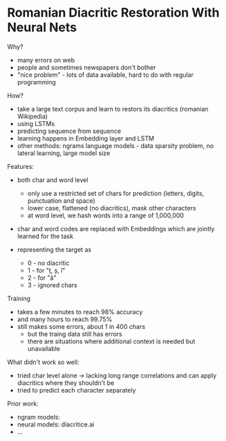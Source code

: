 # Romanian Diacritic Restoration With Neural Nets

Why?
 - many errors on web
 - people and sometimes newspapers don't bother
 - "nice problem" - lots of data available, hard to do with regular programming
 
How?
 - take a large text corpus and learn to restors its diacritics (romanian Wikipedia)
 - using LSTMs
 - predicting sequence from sequence
 - learning happens in Embedding layer and LSTM
 - other methods: ngrams language models - data sparsity problem, no lateral learning, large model size

Features:
 - both char and word level
    - only use a restricted set of chars for prediction (letters, digits, punctuation and space)
    - lower case, flattened (no diacritics), mask other characters
    - at word level, we hash words into a range of 1,000,000
 - char and word codes are replaced with Embeddings which are jointly learned for the task
    
 - representing the target as 
    - 0 - no diacritic
    - 1 - for "ț, ș, î"
    - 2 - for "ă"
    - 3 - ignored chars  

Training
 - takes a few minutes to reach 98% accuracy
 - and many hours to reach 99.75% 
 - still makes some errors, about 1 in 400 chars
    - but the traing data still has errors
    - there are situations where additional context is needed but unavailable
 
What didn't work so well:
 - tried char level alone -> lacking long range correlations and can apply diacritics where they shouldn't be
 - tried to predict each character separately
 
Prior work:
- ngram models:
- neural models: diacritice.ai
- ...
